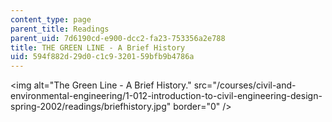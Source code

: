 ```yaml
---
content_type: page
parent_title: Readings
parent_uid: 7d6190cd-e900-dcc2-fa23-753356a2e788
title: THE GREEN LINE - A Brief History
uid: 594f882d-29d0-c1c9-3201-59bfb9b4786a
---
```


\<img alt="The Green Line - A Brief History." src="/courses/civil-and-environmental-engineering/1-012-introduction-to-civil-engineering-design-spring-2002/readings/briefhistory.jpg" border="0" />